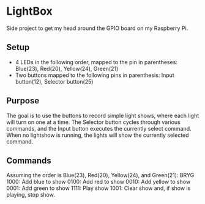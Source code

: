 # LightBox
Side project to get my head around the GPIO board on my Raspberry Pi.

## Setup
* 4 LEDs in the following order, mapped to the pin in parentheses: Blue(23), Red(20), Yellow(24), Green(21)
* Two buttons mapped to the following pins in parenthesis: Input button(12), Selector button(25)

## Purpose
The goal is to use the buttons to record simple light shows, where each light will turn on one at a time. The Selector button cycles through various commands, and the Input button executes the currently select command. When no lightshow is running, the lights will show the currently selected command.

## Commands
Assuming the order is Blue(23), Red(20), Yellow(24), and Green(21):
BRYG
1000: Add blue to show
0100: Add red to show
0010: Add yellow to show
0001: Add green to show
1111: Play show
1001: Clear show and, if show is playing, stop show.
